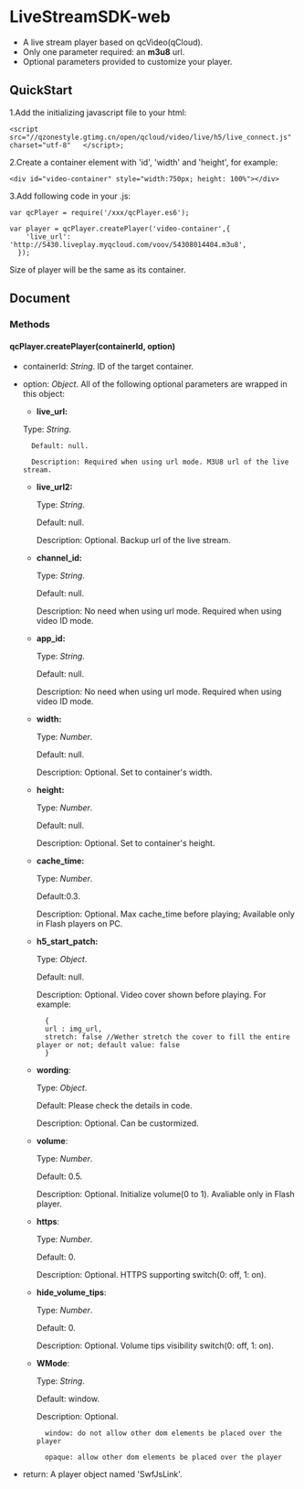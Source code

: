 # LiveStreamSDK-web

- A live stream player based on qcVideo(qCloud).
- Only one parameter required: an **m3u8** url.
- Optional parameters provided to customize your player.


## QuickStart

1.Add the initializing javascript file to your html:
	
	<script src="//qzonestyle.gtimg.cn/open/qcloud/video/live/h5/live_connect.js" charset="utf-8"	</script>;

2.Create a container element with 'id', 'width' and 'height', for example:
	
	<div id="video-container" style="width:750px; height: 100%"></div>

3.Add following code in your .js:

	var qcPlayer = require('/xxx/qcPlayer.es6');

	var player = qcPlayer.createPlayer('video-container',{
	    'live_url': 'http://5430.liveplay.myqcloud.com/voov/54308014404.m3u8',
	  });

Size of player will be the same as its container.


## Document

### Methods

#### qcPlayer.createPlayer(containerId, option)


- containerId: _String_. ID of the target container.

- option: _Object_. All of the following optional parameters are wrapped in this object:
	+ **live_url:** 

	Type: _String_.		

		Default: null.		

		Description: Required when using url mode. M3U8 url of the live stream.


	+ **live_url2:** 

		Type: _String_.		

		Default: null.		

		Description: Optional. Backup url of the live stream.


	+ **channel_id:** 

		Type: _String_.		

		Default: null.		

		Description: No need when using url mode. Required when using video ID mode.


	+ **app_id:** 

		Type: _String_.		

		Default: null.		

		Description: No need when using url mode. Required when using video ID mode.


	+ **width:** 

		Type: _Number_.		

		Default: null.		

		Description: Optional. Set to container's width.

	
	+ **height:** 

		Type: _Number_.		

		Default: null.		

		Description: Optional. Set to container's height.

	
	+ **cache_time:** 

		Type: _Number_.		

		Default:0.3.		

		Description: Optional. Max cache_time before playing; Available only in Flash players on PC.

	
	+ **h5_start_patch:** 

		Type: _Object_.		

		Default: null.		

		Description: Optional. Video cover shown before playing. For example:		

			{
			url : img_url, 
			stretch: false //Wether stretch the cover to fill the entire player or not; default value: false
			}		

	+ **wording**:

		Type: _Object_.

		Default: Please check the details in code.

		Description: Optional. Can be custormized.


	+ **volume**:

		Type: _Number_.		

		Default: 0.5.		

		Description: Optional. Initialize volume(0 to 1). Avaliable only in Flash player.


	+ **https**:

		Type: _Number_.		

		Default: 0.		

		Description: Optional. HTTPS supporting switch(0: off, 1: on). 


	+ **hide_volume_tips**:

		Type: _Number_.

		Default: 0.		

		Description: Optional. Volume tips visibility switch(0: off, 1: on). 


	+ **WMode**:

		Type: _String_.		

		Default: window.		

		Description: Optional. 		

			window: do not allow other dom elements be placed over the player

			opaque: allow other dom elements be placed over the player
		

- return: A player object named 'SwfJsLink'.





